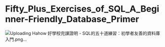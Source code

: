 # Fifty_Plus_Exercises_of_SQL_A_Beginner-Friendly_Database_Primer

![Uploading Hahow 好學校完課證明 - SQL的五十道練習：初學者友善的資料庫入門.png…]()
